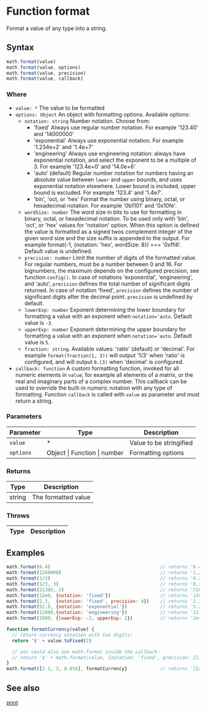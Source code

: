 <!-- Note: This file is automatically generated from source code comments. Changes made in this file will be overridden. -->

# Function format

Format a value of any type into a string.


## Syntax

```js
math.format(value)
math.format(value, options)
math.format(value, precision)
math.format(value, callback)
```

### Where

 - `value: *`
   The value to be formatted
 - `options: Object`
   An object with formatting options. Available options:
   - `notation: string`
     Number notation. Choose from:
     - 'fixed'
       Always use regular number notation.
       For example '123.40' and '14000000'
     - 'exponential'
       Always use exponential notation.
       For example '1.234e+2' and '1.4e+7'
     - 'engineering'
       Always use engineering notation: always have exponential notation,
       and select the exponent to be a multiple of 3.
       For example '123.4e+0' and '14.0e+6'
     - 'auto' (default)
       Regular number notation for numbers having an absolute value between
       `lower` and `upper` bounds, and uses exponential notation elsewhere.
       Lower bound is included, upper bound is excluded.
       For example '123.4' and '1.4e7'.
     - 'bin', 'oct, or 'hex'
       Format the number using binary, octal, or hexadecimal notation.
       For example '0b1101' and '0x10fe'.
   - `wordSize: number`
     The word size in bits to use for formatting in binary, octal, or
     hexadecimal notation. To be used only with 'bin', 'oct', or 'hex'
     values for 'notation' option. When this option is defined the value
     is formatted as a signed twos complement integer of the given word
     size and the size suffix is appended to the output.
     For example format(-1, {notation: 'hex', wordSize: 8}) === '0xffi8'.
     Default value is undefined.
   - `precision: number`
     Limit the number of digits of the formatted value.
     For regular numbers, must be a number between 0 and 16.
     For bignumbers, the maximum depends on the configured precision,
     see function `config()`.
     In case of notations 'exponential', 'engineering', and 'auto', `precision`
     defines the total number of significant digits returned.
     In case of notation 'fixed', `precision` defines the number of
     significant digits after the decimal point.
     `precision` is undefined by default.
   - `lowerExp: number`
     Exponent determining the lower boundary for formatting a value with
     an exponent when `notation='auto`. Default value is `-3`.
   - `upperExp: number`
     Exponent determining the upper boundary for formatting a value with
     an exponent when `notation='auto`. Default value is `5`.
   - `fraction: string`. Available values: 'ratio' (default) or 'decimal'.
     For example `format(fraction(1, 3))` will output '1/3' when 'ratio' is
     configured, and will output `0.(3)` when 'decimal' is configured.
- `callback: function`
  A custom formatting function, invoked for all numeric elements in `value`,
  for example all elements of a matrix, or the real and imaginary
  parts of a complex number. This callback can be used to override the
  built-in numeric notation with any type of formatting. Function `callback`
  is called with `value` as parameter and must return a string.

### Parameters

Parameter | Type | Description
--------- | ---- | -----------
`value` | * | Value to be stringified
`options` | Object &#124; Function &#124; number | Formatting options

### Returns

Type | Description
---- | -----------
string | The formatted value


### Throws

Type | Description
---- | -----------


## Examples

```js
math.format(6.4)                                        // returns '6.4'
math.format(1240000)                                    // returns '1.24e6'
math.format(1/3)                                        // returns '0.3333333333333333'
math.format(1/3, 3)                                     // returns '0.333'
math.format(21385, 2)                                   // returns '21000'
math.format(12e8, {notation: 'fixed'})                  // returns '1200000000'
math.format(2.3,  {notation: 'fixed', precision: 4})    // returns '2.3000'
math.format(52.8, {notation: 'exponential'})            // returns '5.28e+1'
math.format(12400,{notation: 'engineering'})            // returns '12.400e+3'
math.format(2000, {lowerExp: -2, upperExp: 2})          // returns '2e+3'

function formatCurrency(value) {
  // return currency notation with two digits:
  return '$' + value.toFixed(2)

  // you could also use math.format inside the callback:
  // return '$' + math.format(value, {notation: 'fixed', precision: 2})
}
math.format([2.1, 3, 0.016], formatCurrency}            // returns '[$2.10, $3.00, $0.02]'
```


## See also

[print](print.md)
